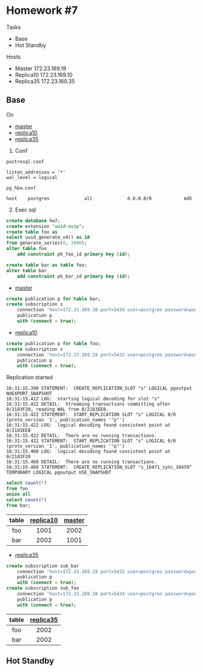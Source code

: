 # Homework #7

Tasks

- <a name="base">Base</a>
- <a name="hotstandby">Hot Standby</a>

Hosts

- Master <a name="master">172.23.169.19</a>
- Replica10 <a name="r10">172.23.169.10</a>
- Replica35 <a name="r35">172.23.169.35</a>

## <a name="base"></a> Base

On

- [master](#master)
- [replica10](#r10)
- [replica35](#r35)

1. Conf

`postresql.conf`

```shell
listen_addresses = '*'
wal_level = logical
```

`pg_hba.conf`

```shell
host    postgres             all             0.0.0.0/0            md5
```

2. Exec sql

```sql
create database hw7;
create extension "uuid-ossp";
create table foo as
select uuid_generate_v4() as id
from generate_series(0, 1000);
alter table foo
    add constraint pk_foo_id primary key (id);

create table bar as table foo;
alter table bar
    add constraint pk_bar_id primary key (id);
```

- [master](#master)

```sql
create publication p for table bar;
create subscription s
    connection 'host=172.23.169.10 port=5434 user=postgres password=postgres dbname=hw7'
    publication p
    with (connect = true);
```

- [replica10](#r10)

```sql
create publication p for table foo;
create subscription s
    connection 'host=172.23.169.19 port=5432 user=postgres password=postgres dbname=hw7'
    publication p
    with (connect = true); 
```

Replication started

```shell
16:31:15.390 STATEMENT:  CREATE_REPLICATION_SLOT "s" LOGICAL pgoutput NOEXPORT_SNAPSHOT
16:31:15.422 LOG:  starting logical decoding for slot "s"
16:31:15.422 DETAIL:  Streaming transactions committing after 0/2183F20, reading WAL from 0/2183EE8.
16:31:15.422 STATEMENT:  START_REPLICATION SLOT "s" LOGICAL 0/0 (proto_version '1', publication_names '"p"')
16:31:15.422 LOG:  logical decoding found consistent point at 0/2183EE8
16:31:15.422 DETAIL:  There are no running transactions.
16:31:15.422 STATEMENT:  START_REPLICATION SLOT "s" LOGICAL 0/0 (proto_version '1', publication_names '"p"')
16:31:15.460 LOG:  logical decoding found consistent point at 0/2183F20
16:31:15.460 DETAIL:  There are no running transactions.
16:31:15.460 STATEMENT:  CREATE_REPLICATION_SLOT "s_16471_sync_16459" TEMPORARY LOGICAL pgoutput USE_SNAPSHOT
```

```sql
select count(*)
from foo
union all
select count(*)
from bar;
```

| table | [replica10](#r10) | [master](#master) |
|:-----:|:-----------------:|:-----------------:|
|  foo  |       1001        |       2002        |
|  bar  |       2002        |       1001        |

- [replica35](#r35)

```sql
create subscription sub_bar
    connection 'host=172.23.169.19 port=5432 user=postgres password=postgres dbname=hw7'
    publication p
    with (connect = true);
create subscription sub_foo
    connection 'host=172.23.169.10 port=5434 user=postgres password=postgres dbname=hw7'
    publication p
    with (connect = true);
```

| table | [replica35](#r35) |
|:-----:|:-----------------:|
|  foo  |       2002        |
|  bar  |       2002        |

## <a name="hotstandby"></a> Hot Standby
